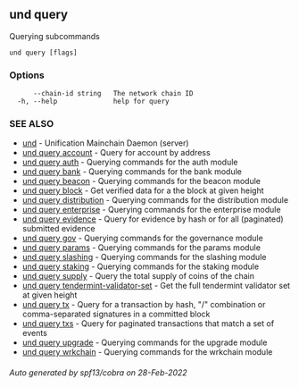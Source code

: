 ## und query

Querying subcommands

```
und query [flags]
```

### Options

```
      --chain-id string   The network chain ID
  -h, --help              help for query
```

### SEE ALSO

* [und](und.md)	 - Unification Mainchain Daemon (server)
* [und query account](und_query_account.md)	 - Query for account by address
* [und query auth](und_query_auth.md)	 - Querying commands for the auth module
* [und query bank](und_query_bank.md)	 - Querying commands for the bank module
* [und query beacon](und_query_beacon.md)	 - Querying commands for the beacon module
* [und query block](und_query_block.md)	 - Get verified data for a the block at given height
* [und query distribution](und_query_distribution.md)	 - Querying commands for the distribution module
* [und query enterprise](und_query_enterprise.md)	 - Querying commands for the enterprise module
* [und query evidence](und_query_evidence.md)	 - Query for evidence by hash or for all (paginated) submitted evidence
* [und query gov](und_query_gov.md)	 - Querying commands for the governance module
* [und query params](und_query_params.md)	 - Querying commands for the params module
* [und query slashing](und_query_slashing.md)	 - Querying commands for the slashing module
* [und query staking](und_query_staking.md)	 - Querying commands for the staking module
* [und query supply](und_query_supply.md)	 - Query the total supply of coins of the chain
* [und query tendermint-validator-set](und_query_tendermint-validator-set.md)	 - Get the full tendermint validator set at given height
* [und query tx](und_query_tx.md)	 - Query for a transaction by hash, "<addr>/<seq>" combination or comma-separated signatures in a committed block
* [und query txs](und_query_txs.md)	 - Query for paginated transactions that match a set of events
* [und query upgrade](und_query_upgrade.md)	 - Querying commands for the upgrade module
* [und query wrkchain](und_query_wrkchain.md)	 - Querying commands for the wrkchain module

###### Auto generated by spf13/cobra on 28-Feb-2022
